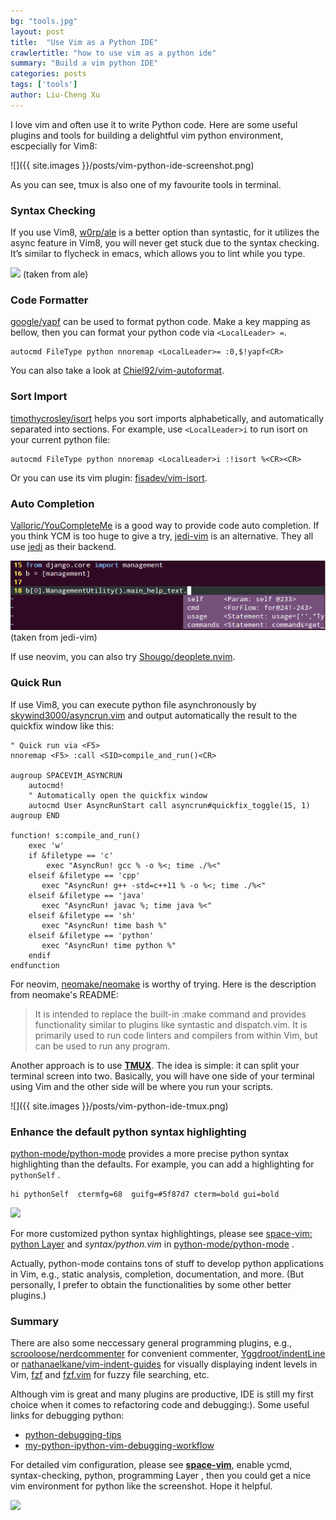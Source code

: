 ```yaml
---
bg: "tools.jpg"
layout: post
title:  "Use Vim as a Python IDE"
crawlertitle: "how to use vim as a python ide"
summary: "Build a vim python IDE"
categories: posts
tags: ['tools']
author: Liu-Cheng Xu
---
```


I love vim and often use it to write Python code. Here are some useful plugins and tools for building a delightful vim python environment, escpecially for Vim8:

![]({{ site.images }}/posts/vim-python-ide-screenshot.png)

As you can see, tmux is also one of my favourite tools in terminal.

### Syntax Checking

If you use Vim8, [w0rp/ale](https://github.com/w0rp/ale) is a better option than syntastic, for it utilizes the async feature in Vim8, you will never get stuck due to the syntax checking. It’s similar to flycheck in emacs, which allows you to lint while you type.

![](https://github.com/w0rp/ale/blob/master/img/example.gif?raw=true)
(taken from ale)

### Code Formatter

[google/yapf](https://github.com/google/yapf) can be used to format python code. Make a key mapping as bellow, then you can format your python code via `<LocalLeader> =`.

```vim
autocmd FileType python nnoremap <LocalLeader>= :0,$!yapf<CR>
```

You can also take a look at [Chiel92/vim-autoformat](https://github.com/Chiel92/vim-autoformat).

### Sort Import

[timothycrosley/isort](https://github.com/timothycrosley/isort) helps you sort imports alphabetically, and automatically separated into sections.  For example, use `<LocalLeader>i` to run isort on your current python file:

```vim
autocmd FileType python nnoremap <LocalLeader>i :!isort %<CR><CR>
```

Or you can use its vim plugin: [fisadev/vim-isort](https://github.com/fisadev/vim-isort#installation).

### Auto Completion

[Valloric/YouCompleteMe](https://github.com/Valloric/YouCompleteMe) is a good way to provide code auto completion. If you think YCM is too huge to give a try, [jedi-vim](https://github.com/davidhalter/jedi-vim) is an alternative. They all use [jedi](https://github.com/davidhalter/jedi) as their backend.

![](https://github.com/davidhalter/jedi/raw/master/docs/_screenshots/screenshot_complete.png)
(taken from jedi-vim)

If use neovim, you can also try [Shougo/deoplete.nvim](https://github.com/Shougo/deoplete.nvim).

### Quick Run

If use Vim8, you can execute python file asynchronously by [skywind3000/asyncrun.vim](https://github.com/skywind3000/asyncrun.vim) and output automatically the result to the quickfix window like this:

```vim
" Quick run via <F5>
nnoremap <F5> :call <SID>compile_and_run()<CR>

augroup SPACEVIM_ASYNCRUN
    autocmd!
    " Automatically open the quickfix window
    autocmd User AsyncRunStart call asyncrun#quickfix_toggle(15, 1)
augroup END

function! s:compile_and_run()
    exec 'w'
    if &filetype == 'c'
        exec "AsyncRun! gcc % -o %<; time ./%<"
    elseif &filetype == 'cpp'
       exec "AsyncRun! g++ -std=c++11 % -o %<; time ./%<"
    elseif &filetype == 'java'
       exec "AsyncRun! javac %; time java %<"
    elseif &filetype == 'sh'
       exec "AsyncRun! time bash %"
    elseif &filetype == 'python'
       exec "AsyncRun! time python %"
    endif
endfunction
```

For neovim, [neomake/neomake](https://github.com/neomake/neomake) is worthy of trying. Here is the description from neomake's README:

> It is intended to replace the built-in :make command and provides functionality similar to plugins like syntastic and dispatch.vim. It is primarily used to run code linters and compilers from within Vim, but can be used to run any program.

Another approach is to use **[TMUX](https://github.com/tmux/tmux)**. The idea is simple: it can split your terminal screen into two. Basically, you will have one side of your terminal using Vim and the other side will be where you run your scripts.

![]({{ site.images }}/posts/vim-python-ide-tmux.png)

### Enhance the default python syntax highlighting

[python-mode/python-mode](https://github.com/python-mode/python-mode) provides a more precise python syntax highlighting than the defaults. For example, you can add a highlighting for `pythonSelf` .

```vim
hi pythonSelf  ctermfg=68  guifg=#5f87d7 cterm=bold gui=bold
```

![](https://github.com/liuchengxu/space-vim-dark/blob/screenshots/screenshot2.png?raw=true)

For more customized python syntax highlightings, please see [space-vim: python Layer](https://github.com/liuchengxu/space-vim/blob/master/layers/%2Blang/python/config.vim#L52-L72) and *syntax/python.vim* in [python-mode/python-mode](https://github.com/python-mode/python-mode/blob/develop/syntax/python.vim) .

Actually, python-mode contains tons of stuff to develop python applications in Vim, e.g., static analysis, completion, documentation, and more. (But personally, I prefer to obtain the functionalities by some other better plugins.)

### Summary

There are also some neccessary general programming plugins, e.g., [scrooloose/nerdcommenter](https://github.com/scrooloose/nerdcommenter) for convenient commenter, [Yggdroot/indentLine](https://github.com/Yggdroot/indentLine) or [nathanaelkane/vim-indent-guides](https://github.com/nathanaelkane/vim-indent-guides) for visually displaying indent levels in Vim, [fzf](https://github.com/junegunn/fzf)  and [fzf.vim](https://github.com/junegunn/fzf.vim) for fuzzy file searching, etc.

Although vim is great and many plugins are productive, IDE is still my first choice when it comes to refactoring code and debugging:). Some useful links for debugging python:

- [python-debugging-tips](http://stackoverflow.com/questions/1623039/python-debugging-tips)
- [my-python-ipython-vim-debugging-workflow](http://keflavich.github.io/blog/my-python-ipython-vim-debugging-workflow.html)

For detailed vim configuration, please see **[space-vim](https://github.com/liuchengxu/space-vim)**, enable ycmd, syntax-checking, python, programming Layer , then you could get a nice vim environment for python like the screenshot. Hope it helpful.

![](https://github.com/liuchengxu/space-vim-dark/blob/screenshots/screenshot1.png?raw=true)

